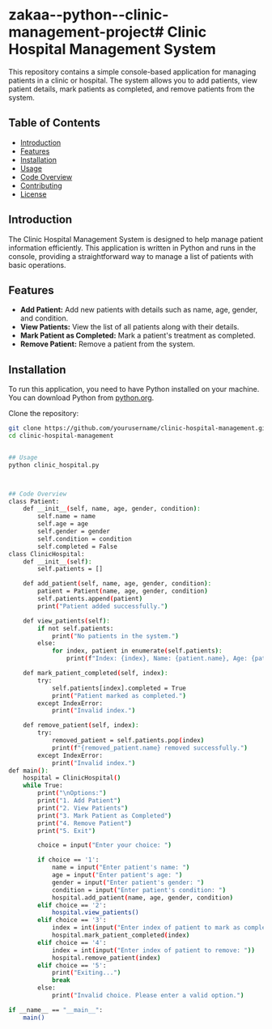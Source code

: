 # zakaa--python--clinic-management-project# Clinic Hospital Management System

This repository contains a simple console-based application for managing patients in a clinic or hospital. The system allows you to add patients, view patient details, mark patients as completed, and remove patients from the system.

## Table of Contents

- [Introduction](#introduction)
- [Features](#features)
- [Installation](#installation)
- [Usage](#usage)
- [Code Overview](#code-overview)
- [Contributing](#contributing)
- [License](#license)

## Introduction

The Clinic Hospital Management System is designed to help manage patient information efficiently. This application is written in Python and runs in the console, providing a straightforward way to manage a list of patients with basic operations.

## Features

- **Add Patient:** Add new patients with details such as name, age, gender, and condition.
- **View Patients:** View the list of all patients along with their details.
- **Mark Patient as Completed:** Mark a patient's treatment as completed.
- **Remove Patient:** Remove a patient from the system.

## Installation

To run this application, you need to have Python installed on your machine. You can download Python from [python.org](https://www.python.org/).

Clone the repository:

```bash
git clone https://github.com/yourusername/clinic-hospital-management.git
cd clinic-hospital-management


## Usage
python clinic_hospital.py



## Code Overview
class Patient:
    def __init__(self, name, age, gender, condition):
        self.name = name
        self.age = age
        self.gender = gender
        self.condition = condition
        self.completed = False
class ClinicHospital:
    def __init__(self):
        self.patients = []

    def add_patient(self, name, age, gender, condition):
        patient = Patient(name, age, gender, condition)
        self.patients.append(patient)
        print("Patient added successfully.")

    def view_patients(self):
        if not self.patients:
            print("No patients in the system.")
        else:
            for index, patient in enumerate(self.patients):
                print(f"Index: {index}, Name: {patient.name}, Age: {patient.age}, Gender: {patient.gender}, Condition: {patient.condition}, Completed: {'Yes' if patient.completed else 'No'}")

    def mark_patient_completed(self, index):
        try:
            self.patients[index].completed = True
            print("Patient marked as completed.")
        except IndexError:
            print("Invalid index.")

    def remove_patient(self, index):
        try:
            removed_patient = self.patients.pop(index)
            print(f"{removed_patient.name} removed successfully.")
        except IndexError:
            print("Invalid index.")
def main():
    hospital = ClinicHospital()
    while True:
        print("\nOptions:")
        print("1. Add Patient")
        print("2. View Patients")
        print("3. Mark Patient as Completed")
        print("4. Remove Patient")
        print("5. Exit")

        choice = input("Enter your choice: ")

        if choice == '1':
            name = input("Enter patient's name: ")
            age = input("Enter patient's age: ")
            gender = input("Enter patient's gender: ")
            condition = input("Enter patient's condition: ")
            hospital.add_patient(name, age, gender, condition)
        elif choice == '2':
            hospital.view_patients()
        elif choice == '3':
            index = int(input("Enter index of patient to mark as completed: "))
            hospital.mark_patient_completed(index)
        elif choice == '4':
            index = int(input("Enter index of patient to remove: "))
            hospital.remove_patient(index)
        elif choice == '5':
            print("Exiting...")
            break
        else:
            print("Invalid choice. Please enter a valid option.")

if __name__ == "__main__":
    main()






